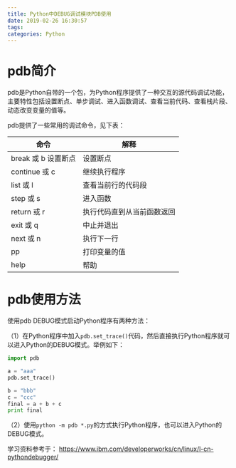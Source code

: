 ```yaml
---
title: Python中DEBUG调试模块PDB使用
date: 2019-02-26 16:30:57
tags:
categories: Python
---
```


# pdb简介

pdb是Python自带的一个包，为Python程序提供了一种交互的源代码调试功能，主要特性包括设置断点、单步调试、进入函数调试、查看当前代码、查看栈片段、动态改变变量的值等。

pdb提供了一些常用的调试命令，见下表：

命令 | 解释
---- | -----
break 或 b 设置断点 | 设置断点
continue 或 c | 继续执行程序
list 或 l | 查看当前行的代码段
step 或 s | 进入函数
return 或 r | 执行代码直到从当前函数返回
exit 或 q | 中止并退出
next 或 n | 执行下一行
pp | 打印变量的值
help | 帮助

# pdb使用方法

使用pdb DEBUG模式启动Python程序有两种方法：

（1）在Python程序中加入`pdb.set_trace()`代码，然后直接执行Python程序就可以进入Python的DEBUG模式。举例如下：

```python
import pdb

a = "aaa"
pdb.set_trace()

b = "bbb"
c = "ccc"
final = a + b + c
print final
```

（2）使用`python -m pdb *.py`的方式执行Python程序，也可以进入Python的DEBUG模式。

学习资料参考于：
https://www.ibm.com/developerworks/cn/linux/l-cn-pythondebugger/
